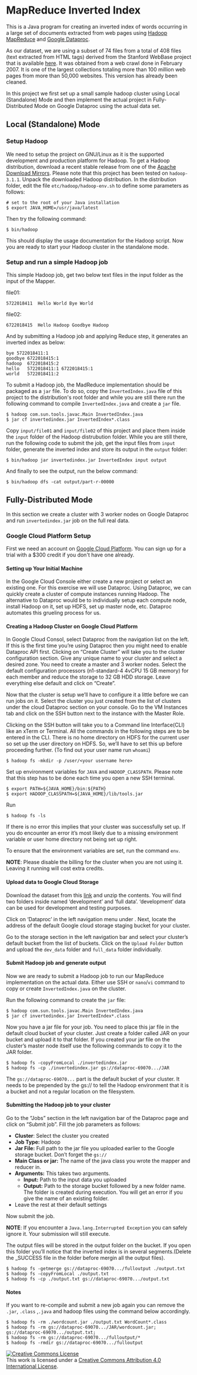 # MapReduce Inverted Index

This is a Java program for creating an inverted index of words occurring in a large set of documents extracted from web pages using [Hadoop MapReduce](https://hadoop.apache.org/docs/stable/hadoop-mapreduce-client/hadoop-mapreduce-client-core/MapReduceTutorial.html) and [Google Dataproc](https://cloud.google.com/dataproc/).

As our dataset, we are using a subset of 74 files from a total of 408 files (text extracted from HTML tags) derived from the Stanford WebBase project that is available [here](https://ebiquity.umbc.edu/resource/html/id/351). It was obtained from a web crawl done in February 2007. It is one of the largest collections totaling more than 100 million web pages from more than 50,000 websites. This version has already been cleaned.

In this project we first set up a small sample hadoop cluster using Local (Standalone) Mode and then implement the actual project in Fully-Distributed Mode on Google Dataproc using the actual data set.

## Local (Standalone) Mode


### Setup Hadoop

We need to setup the project on GNU/Linux as it is the supported development and production platform for Hadoop. To get a Hadoop distribution, download a recent stable release from one of the [Apache Download Mirrors](http://www.apache.org/dyn/closer.cgi/hadoop/common/). Please note that this project has been tested on `hadoop-3.1.1`. Unpack the downloaded Hadoop distribution. In the distribution folder, edit the file `etc/hadoop/hadoop-env.sh` to define some parameters as follows:

```shell
# set to the root of your Java installation
$ export JAVA_HOME=/usr/java/latest
 ```
Then try the following command:
 ```shell
$ bin/hadoop
 ```
This should display the usage documentation for the Hadoop script. Now you are ready to start your Hadoop cluster in the standalone mode.

### Setup and run a simple Hadoop job

This simple Hadoop job, get two below text files in the input folder as the input of the Mapper.

file01:
```shell
5722018411	Hello World Bye World
```
file02:
```shell
6722018415	Hello Hadoop Goodbye Hadoop
```
And by submitting a Hadoop job and applying Reduce step, it generates an inverted index as below:
```shell
bye	5722018411:1 
goodbye	6722018415:1 
hadoop	6722018415:2 
hello	5722018411:1 6722018415:1 
world	5722018411:2
```
To submit a Hadoop job, the MadReduce implementation should be packaged as a `jar` file. To do so, copy the `InvertedIndex.java` file of this project to the distribution's root folder and while you are still there run the following command to compile `InvertedIndex.java` and create a `jar` file.
```shell
$ hadoop com.sun.tools.javac.Main InvertedIndex.java
$ jar cf invertedindex.jar InvertedIndex*.class
```
Copy `input/file01` and `input/file02` of this project and place them inside the `input` folder of the Hadoop distrubution folder. While you are still there, run the following code to submit the job, get the input files from `input` folder, generate the inverted index and store its output in the `output` folder:
```shell
$ bin/hadoop jar invertedindex.jar InvertedIndex input output
```
And finally to see the output, run the below command:
```shell
$ bin/hadoop dfs -cat output/part-r-00000
```
## Fully-Distributed Mode

In this section we create a cluster with 3 worker nodes on Google Dataproc and run `invertedindex.jar` job on the full real data. 

### Google Cloud Platform Setup

First we need an account on [Google Cloud Platform](https://cloud.google.com/). You can sign up for a trial with a $300 credit if you don't have one already.

#### Setting up Your Initial Machine
In the Google Cloud Console either create a new project or select an existing one. For this exercise we will use Dataproc. Using Dataproc, we can quickly create a cluster of compute instances running Hadoop. The alternative to Dataproc would be to individually setup each compute node, install Hadoop on it, set up HDFS, set up master node, etc. Dataproc automates this grueling process for us.

#### Creating a Hadoop Cluster on Google Cloud Platform

In Google Cloud Consol, select Dataproc from the navigation list on the left. If this is the first time you’re using Dataproc then you might need to enable Dataproc API first. Clicking on “Create Cluster” will take you to the cluster configuration section. Give any unique name to your cluster and select a desired zone. You need to create a master and 3 worker nodes. Select the default configuration processors (n1-standard-4 4vCPU 15 GB memory) for each member and reduce the storage to 32 GB HDD storage. Leave everything else default and click on “Create”.

Now that the cluster is setup we’ll have to configure it a little before we can run jobs on it. Select the cluster you just created from the list of clusters under the cloud Dataproc section on your console. Go to the VM Instances tab and click on the SSH button next to the instance with the Master Role.

Clicking on the SSH button will take you to a Command line Interface(CLI) like an xTerm or Terminal. All the commands in the following steps are to be entered in the
CLI. There is no home directory on HDFS for the current user so set up the user directory on HDFS. So, we’ll have to set this up before proceeding further. (To find out your user name run `whoami`)
```shell
$ hadoop fs -mkdir -p /user/<your username here>
```
Set up environment variables for `JAVA` and `HADOOP_CLASSPATH`. Please note that this step has to be done each time you open a new SSH terminal.
```shell
$ export PATH=${JAVA_HOME}/bin:${PATH}
$ export HADOOP_CLASSPATH=${JAVA_HOME}/lib/tools.jar
```
Run
```shell
$ hadoop fs -ls
```
If there is no error this implies that your cluster was successfully set up. If you do encounter an error it’s most likely due to a missing environment variable or user home directory not being set up right.

To ensure that the environment variables are set, run the command `env`.

**NOTE**: Please disable the billing for the cluster when you are not using it. Leaving it running will cost extra credits.
#### Upload data to Google Cloud Storage

Download the dataset from this [link](https://drive.google.com/drive/u/1/folders/1Z4KyalIuddPGVkIm6dUjkpD_FiXyNIcq) and unzip the contents. You will find two folders inside named ‘development’ and ‘full data’. ‘development’ data can be used for development and testing purposes.

Click on ‘Dataproc’ in the left navigation menu under . Next, locate the address of the default Google cloud storage staging bucket for your cluster.

Go to the storage section in the left navigation bar and select your cluster’s default bucket from the list of buckets. Click on the `Upload Folder` button and upload the `dev_data` folder and `full_data` folder individually.

#### Submit Hadoop job and generate output
Now we are ready to submit a Hadoop job to run our MapReduce implementation on the actual data. Either use SSH or `nano`/`vi` command to copy or create `InvertedIndex.java` on the cluster.

Run the following command to create the `jar` file:
```shell
$ hadoop com.sun.tools.javac.Main InvertedIndex.java
$ jar cf invertedindex.jar InvertedIndex*.class
```
Now you have a jar file for your job. You need to place this jar file in the default cloud bucket of your cluster. Just create a folder called JAR on your bucket and upload it to that folder. If you created your jar file on the cluster’s master node itself use the following commands to copy it to the JAR folder. 
```shell
$ hadoop fs -copyFromLocal ./invertedindex.jar
$ hadoop fs -cp ./invertedindex.jar gs://dataproc-69070.../JAR
```
The `gs://dataproc-69070...` part is the default bucket of your cluster. It needs to be prepended by the gs:// to tell the Hadoop environment that it is a bucket and not a regular location on the filesystem.

#### Submitting the Hadoop job to your cluster

Go to the “Jobs” section in the left navigation bar of the Dataproc page and click on “Submit job”. Fill the job parameters as follows:

* **Cluster**: Select the cluster you created
* **Job Type:** Hadoop
* **Jar File:** Full path to the jar file you uploaded earlier to the Google storage bucket. Don’t forget the `gs://`
* **Main Class or jar:** The name of the java class you wrote the mapper and reducer in.
* **Arguments:** This takes two arguments.
    * **Input:** Path to the input data you uploaded
    * **Output:** Path to the storage bucket followed by a new folder name. The folder is created during execution. You will get an error if you give the name of an existing folder.
* Leave the rest at their default settings

Now submit the job.

**NOTE**: If you encounter a `Java.lang.Interrupted Exception` you can safely ignore it. Your submission will still execute.

The output files will be stored in the output folder on the bucket. If you open this folder you’ll notice that the inverted index is in several segments.(Delete the _SUCCESS file in the folder before mergin all the output files).
```shell
$ hadoop fs -getmerge gs://dataproc-69070.../fulloutput ./output.txt
$ hadoop fs -copyFromLocal ./output.txt
$ hadoop fs -cp ./output.txt gs://dataproc-69070.../output.txt
```
#### Notes
If you want to re-compile and submit a new job again you can remove the `.jar`, `.class` ,`.java` and hadoop files using the command below accordingly.
```shell
$ hadoop fs -rm ./wordcount.jar ./output.txt WordCount*.class
$ hadoop fs -rm gs://dataproc-69070.../JAR/wordcount.jar; gs://dataproc-69070.../output.txt;
$ hadoop fs -rm gs://dataproc-69070.../fulloutput/* 
$ hadoop fs -rmdir gs://dataproc-69070.../fulloutput
```
<a rel="license" href="http://creativecommons.org/licenses/by/4.0/"><img alt="Creative Commons License" style="border-width:0" src="https://i.creativecommons.org/l/by/4.0/88x31.png" /></a><br />This work is licensed under a <a rel="license" href="http://creativecommons.org/licenses/by/4.0/">Creative Commons Attribution 4.0 International License</a>.

